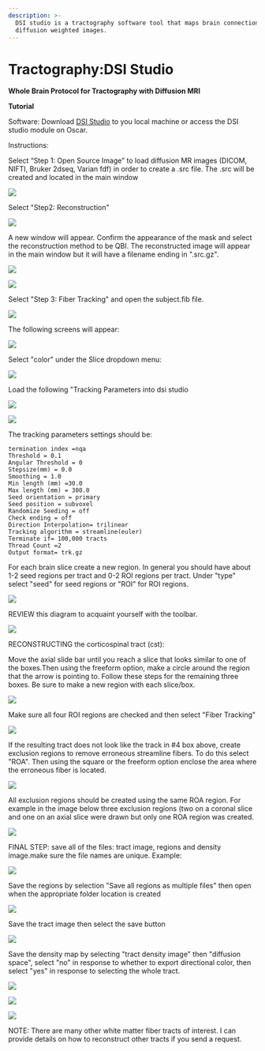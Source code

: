 ```yaml
---
description: >-
  DSI studio is a tractography software tool that maps brain connections using
  diffusion weighted images.
---
```


# Tractography:DSI Studio

**Whole Brain Protocol for Tractography with Diffusion MRI**

**Tutorial**

Software: Download [DSI Studio](http://dsi-studio.labsolver.org/dsi-studio-download) to you local machine or access the DSI studio module on Oscar.

Instructions:

&#x20;Select “Step 1: Open Source Image” to load diffusion MR images (DICOM, NIFTI, Bruker 2dseq, Varian fdf) in order to create a .src file. The .src will be created and located in the main window

![](<../.gitbook/assets/Screen Shot 2020-09-14 at 10.20.59 AM.png>)

Select "Step2: Reconstruction"

![](<../.gitbook/assets/Screen Shot 2020-09-14 at 10.26.56 AM.png>)



A new window will appear. Confirm the appearance of the mask and select the reconstruction method to be QBI. The reconstructed image will appear in the main window but it will have a filename ending in ".src.gz".

![](<../.gitbook/assets/Screen Shot 2020-09-14 at 10.36.09 AM.png>)

![](<../.gitbook/assets/Screen Shot 2020-09-14 at 10.31.49 AM.png>)

Select "Step 3: Fiber Tracking" and open the subject.fib file.

![](<../.gitbook/assets/Screen Shot 2020-09-14 at 11.23.24 AM.png>)

&#x20;The following screens will appear:

![](<../.gitbook/assets/Screen Shot 2020-09-14 at 11.25.41 AM.png>)

Select "color" under the Slice dropdown menu:

![](<../.gitbook/assets/Screen Shot 2020-09-14 at 11.27.41 AM.png>)

Load the following "Tracking Parameters into dsi studio

![](<../.gitbook/assets/Screen Shot 2020-09-14 at 11.29.53 AM.png>)

![](<../.gitbook/assets/Screen Shot 2020-09-14 at 11.32.21 AM.png>)

The tracking parameters settings should be:

```
termination index =nqa
Threshold = 0.1
Angular Threshold = 0
Stepsize(mm) = 0.0
Smoothing = 1.0
Min length (mm) =30.0
Max length (mm) = 300.0
Seed orientation = primary
Seed position = subvoxel
Randomize Seeding = off
Check ending = off
Direction Interpolation= trilinear
Tracking algorithm = streamline(euler)
Terminate if= 100,000 tracts
Thread Count =2
Output format= trk.gz
```



For each brain slice create a new region. In general you should have about 1-2 seed regions per tract and 0-2 ROI regions per tract.  Under "type" select "seed" for seed regions or "ROI" for ROI regions.

![](<../.gitbook/assets/Screen Shot 2020-09-14 at 11.48.10 AM.png>)

REVIEW this diagram to acquaint yourself with the toolbar.

![](<../.gitbook/assets/Screen Shot 2020-09-14 at 11.50.51 AM.png>)

RECONSTRUCTING the corticospinal tract (cst):

Move the axial slide bar until you reach a slice that looks similar to one of the boxes.Then using the freeform option, make a circle around the region that the arrow is pointing to.  Follow these steps for the remaining three boxes.  Be sure to make a new region with each slice/box.

&#x20;

![](<../.gitbook/assets/Screen Shot 2020-09-14 at 11.57.37 AM.png>)

Make sure all four ROI regions are checked and then select "Fiber Tracking"

![](<../.gitbook/assets/Screen Shot 2020-09-14 at 12.00.07 PM.png>)

If the resulting tract does not look like the track in #4 box above, create exclusion regions to remove erroneous streamline fibers.  To do this select "ROA".  Then using the square or the freeform option enclose the area where the erroneous fiber is located.

![](<../.gitbook/assets/Screen Shot 2020-09-14 at 12.09.25 PM.png>)

All exclusion regions should be created using the same ROA region. For example in the image below three exclusion regions (two on a coronal slice and one on an axial slice were drawn but only one ROA region was created.

![](<../.gitbook/assets/Screen Shot 2020-09-14 at 12.13.42 PM.png>)

FINAL STEP: save all of the files: tract image, regions and density image.make sure the file names are unique. Example:

![](<../.gitbook/assets/Screen Shot 2020-09-14 at 12.18.02 PM.png>)

Save the regions by selection "Save all regions as multiple files" then open when the appropriate folder location is created

![](../.gitbook/assets/screen-shot-2020-09-14-at-12.19.28-pm.png)

Save the tract image then select the save button

![](<../.gitbook/assets/Screen Shot 2020-09-14 at 12.20.50 PM.png>)

Save the density map by selecting "tract density image" then "diffusion space", select "no" in response to whether to export directional color, then select "yes" in response to selecting the whole tract.

![](<../.gitbook/assets/Screen Shot 2020-09-14 at 12.24.10 PM.png>)

![](<../.gitbook/assets/Screen Shot 2020-09-14 at 12.24.15 PM.png>)

![](<../.gitbook/assets/Screen Shot 2020-09-14 at 12.24.21 PM.png>)

NOTE: There are many other white matter fiber tracts of interest. I can provide  details on how to reconstruct other tracts if you send a request.
